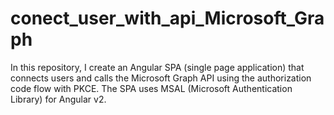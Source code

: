 # conect_user_with_api_Microsoft_Graph
In this repository, I create an Angular SPA (single page application) that connects users and calls the Microsoft Graph API using the authorization code flow with PKCE. The SPA uses MSAL (Microsoft Authentication Library) for Angular v2.
